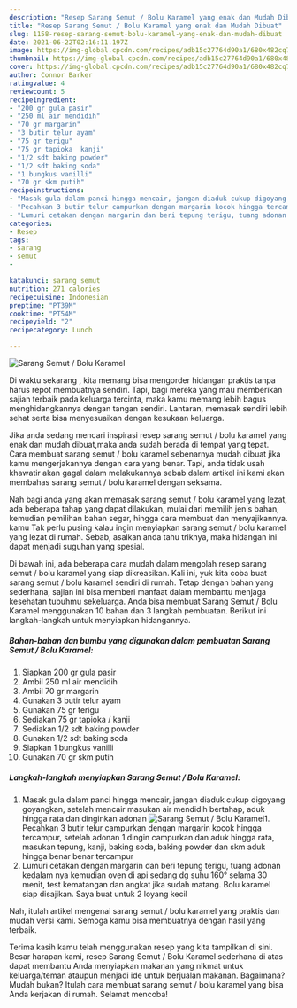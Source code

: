 ```yaml
---
description: "Resep Sarang Semut / Bolu Karamel yang enak dan Mudah Dibuat"
title: "Resep Sarang Semut / Bolu Karamel yang enak dan Mudah Dibuat"
slug: 1158-resep-sarang-semut-bolu-karamel-yang-enak-dan-mudah-dibuat
date: 2021-06-22T02:16:11.197Z
image: https://img-global.cpcdn.com/recipes/adb15c27764d90a1/680x482cq70/sarang-semut-bolu-karamel-foto-resep-utama.jpg
thumbnail: https://img-global.cpcdn.com/recipes/adb15c27764d90a1/680x482cq70/sarang-semut-bolu-karamel-foto-resep-utama.jpg
cover: https://img-global.cpcdn.com/recipes/adb15c27764d90a1/680x482cq70/sarang-semut-bolu-karamel-foto-resep-utama.jpg
author: Connor Barker
ratingvalue: 4
reviewcount: 5
recipeingredient:
- "200 gr gula pasir"
- "250 ml air mendidih"
- "70 gr margarin"
- "3 butir telur ayam"
- "75 gr terigu"
- "75 gr tapioka  kanji"
- "1/2 sdt baking powder"
- "1/2 sdt baking soda"
- "1 bungkus vanilli"
- "70 gr skm putih"
recipeinstructions:
- "Masak gula dalam panci hingga mencair, jangan diaduk cukup digoyang goyangkan, setelah mencair masukan air mendidih bertahap, aduk hingga rata dan dinginkan adonan"
- "Pecahkan 3 butir telur campurkan dengan margarin kocok hingga tercampur, setelah adonan 1 dingin campurkan dan aduk hingga rata, masukan tepung, kanji, baking soda, baking powder dan skm aduk hingga benar benar tercampur"
- "Lumuri cetakan dengan margarin dan beri tepung terigu, tuang adonan kedalam nya kemudian oven di api sedang dg suhu 160° selama 30 menit, test kematangan dan angkat jika sudah matang. Bolu karamel siap disajikan. Saya buat untuk 2 loyang kecil"
categories:
- Resep
tags:
- sarang
- semut
- 

katakunci: sarang semut  
nutrition: 271 calories
recipecuisine: Indonesian
preptime: "PT39M"
cooktime: "PT54M"
recipeyield: "2"
recipecategory: Lunch

---
```



![Sarang Semut / Bolu Karamel](https://img-global.cpcdn.com/recipes/adb15c27764d90a1/680x482cq70/sarang-semut-bolu-karamel-foto-resep-utama.jpg)

Di waktu  sekarang , kita memang bisa mengorder hidangan praktis tanpa harus repot membuatnya sendiri. Tapi, bagi mereka yang mau memberikan sajian terbaik pada keluarga tercinta, maka kamu memang lebih bagus menghidangkannya dengan tangan sendiri. Lantaran, memasak sendiri lebih sehat serta bisa menyesuaikan dengan kesukaan keluarga.

Jika anda sedang mencari inspirasi resep sarang semut / bolu karamel yang enak dan mudah dibuat,maka anda sudah berada di tempat yang tepat. Cara membuat sarang semut / bolu karamel  sebenarnya mudah dibuat jika kamu mengerjakannya dengan cara yang benar. Tapi, anda tidak usah khawatir akan gagal dalam melakukannya 
sebab dalam artikel ini kami akan membahas sarang semut / bolu karamel dengan seksama.  



Nah bagi anda yang akan memasak sarang semut / bolu karamel yang lezat, ada beberapa tahap yang dapat dilakukan, mulai dari memilih jenis bahan, kemudian pemilihan bahan segar, hingga cara membuat dan menyajikannya. kamu Tak perlu pusing kalau ingin menyiapkan sarang semut / bolu karamel yang lezat di rumah. Sebab, asalkan anda  tahu triknya, maka hidangan ini dapat menjadi suguhan yang spesial.

Di bawah ini, ada beberapa cara mudah dalam mengolah resep sarang semut / bolu karamel yang siap dikreasikan. Kali ini, yuk kita coba buat sarang semut / bolu karamel sendiri di rumah. Tetap dengan bahan yang sederhana, sajian ini bisa memberi manfaat dalam membantu menjaga kesehatan tubuhmu sekeluarga. Anda bisa membuat Sarang Semut / Bolu Karamel menggunakan 10 bahan dan 3 langkah pembuatan. Berikut ini langkah-langkah untuk menyiapkan hidangannya.

<!--inarticleads1-->

##### Bahan-bahan dan bumbu yang digunakan dalam pembuatan Sarang Semut / Bolu Karamel:

1. Siapkan 200 gr gula pasir
1. Ambil 250 ml air mendidih
1. Ambil 70 gr margarin
1. Gunakan 3 butir telur ayam
1. Gunakan 75 gr terigu
1. Sediakan 75 gr tapioka / kanji
1. Sediakan 1/2 sdt baking powder
1. Gunakan 1/2 sdt baking soda
1. Siapkan 1 bungkus vanilli
1. Gunakan 70 gr skm putih




<!--inarticleads2-->

##### Langkah-langkah menyiapkan Sarang Semut / Bolu Karamel:

1. Masak gula dalam panci hingga mencair, jangan diaduk cukup digoyang goyangkan, setelah mencair masukan air mendidih bertahap, aduk hingga rata dan dinginkan adonan
<img src="https://img-global.cpcdn.com/steps/a52dee31d8604355/160x128cq70/sarang-semut-bolu-karamel-langkah-memasak-1-foto.jpg" alt="Sarang Semut / Bolu Karamel">1. Pecahkan 3 butir telur campurkan dengan margarin kocok hingga tercampur, setelah adonan 1 dingin campurkan dan aduk hingga rata, masukan tepung, kanji, baking soda, baking powder dan skm aduk hingga benar benar tercampur
1. Lumuri cetakan dengan margarin dan beri tepung terigu, tuang adonan kedalam nya kemudian oven di api sedang dg suhu 160° selama 30 menit, test kematangan dan angkat jika sudah matang. Bolu karamel siap disajikan. Saya buat untuk 2 loyang kecil




Nah, itulah artikel mengenai  sarang semut / bolu karamel  yang praktis dan mudah versi kami. Semoga kamu bisa membuatnya dengan hasil yang terbaik. 

Terima kasih kamu telah menggunakan resep yang kita tampilkan di sini. Besar harapan kami, resep  Sarang Semut / Bolu Karamel sederhana di atas dapat membantu Anda menyiapkan makanan yang nikmat untuk keluarga/teman ataupun menjadi ide untuk berjualan makanan. Bagaimana? Mudah bukan? Itulah cara membuat sarang semut / bolu karamel yang bisa Anda kerjakan di rumah. Selamat mencoba!

